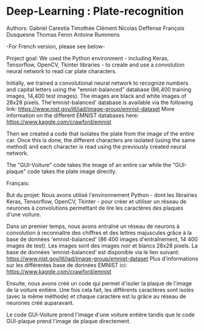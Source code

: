 # Deep-Learning : Plate-recognition

Authors:
Gabriel Carestia
Timothée Clément
Nicolas Deffense
François Dusquesne
Thomas Feron
Antoine Rummens


-For French version, please see below-

Project goal: We used the Python environment - including Keras, Tensorflow, OpenCV, Tkinter libraries - to create and use a convolution neural network to read car plate characters.

Initially, we trained a convolutional neural network to recognize numbers and capital letters using the "emnist-balanced" database (86,400 training images, 14,400 test images). The images are black and white images of 28x28 pixels.
The'emnist-balanced' database is available via the following link: https://www.nist.gov/itl/iad/image-group/emnist-dataset
More information on the different EMNIST databases here: https://www.kaggle.com/crawford/emnist

Then we created a code that isolates the plate from the image of the entire car. Once this is done, the different characters are isolated (using the same method) and each character is read using the previously created neural network.

The "GUI-Voiture" code takes the image of an entire car while the "GUI-plaque" code takes the plate image directly.

Français:

But du projet: Nous avons utilisé l'environnement Python - dont les librairies Keras, Tensorflow, OpenCV, Tkinter - pour créer et utiliser un réseau de neurones à convolutions permettant de lire les caractères des plaques d'une voiture. 

Dans un premier temps, nous avons entraîné un réseau de neurons à convolution à reconnaître des chiffres et des lettres majuscules grâce à la base de données 'emnist-balanced' (86 400 images d'entraînement, 14 400 images de test). Les images sont des images noir et blancs 28x28 pixels.
La base de données 'emnist-balanced' est disponible via le lien suivant: https://www.nist.gov/itl/iad/image-group/emnist-dataset
Plus d'informations sur les différentes base de données EMNIST ici: https://www.kaggle.com/crawford/emnist

Ensuite, nous avons créé un code qui permet d'isoler la plaque de l'image de la voiture entière. Une fois cela fait, les différents caractères sont isolés (avec la même méthode) et chaque caractère est lu grâce au réseau de neurones créé auparavant.

Le code GUI-Voiture prend l'image d'une voiture entière tandis que le code GUI-plaque prend l'image de plaque directement.

